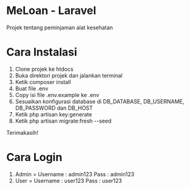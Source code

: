 # MeLoan - Laravel
Projek tentang peminjaman alat kesehatan

# Cara Instalasi

1. Clone projek ke htdocs
2. Buka direktori projek dan jalankan terminal
3. Ketik composer install
4. Buat file .env
5. Copy isi file .env.example ke .env
6. Sesuaikan konfigurasi database di DB_DATABASE, DB_USERNAME, DB_PASSWORD dan DB_HOST
7. Ketik php artisan key:generate
7. Ketik php artisan migrate:fresh --seed

Terimakasih!

# Cara Login
1. Admin = Username : admin123 
           Pass : admin123
2. User = Username : user123
          Pass : user123
